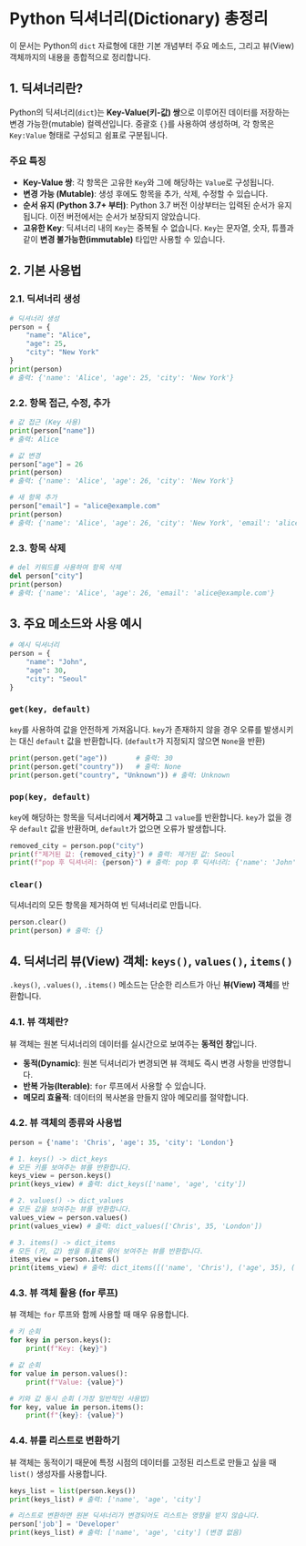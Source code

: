 # Python 딕셔너리(Dictionary) 총정리

이 문서는 Python의 `dict` 자료형에 대한 기본 개념부터 주요 메소드, 그리고 뷰(View) 객체까지의 내용을 종합적으로 정리합니다.

## 1. 딕셔너리란?

Python의 딕셔너리(`dict`)는 **Key-Value(키-값) 쌍**으로 이루어진 데이터를 저장하는 변경 가능한(mutable) 컬렉션입니다. 중괄호 `{}`를 사용하여 생성하며, 각 항목은 `Key:Value` 형태로 구성되고 쉼표로 구분됩니다.

### 주요 특징

*   **Key-Value 쌍**: 각 항목은 고유한 `Key`와 그에 해당하는 `Value`로 구성됩니다.
*   **변경 가능 (Mutable)**: 생성 후에도 항목을 추가, 삭제, 수정할 수 있습니다.
*   **순서 유지 (Python 3.7+ 부터)**: Python 3.7 버전 이상부터는 입력된 순서가 유지됩니다. 이전 버전에서는 순서가 보장되지 않았습니다.
*   **고유한 Key**: 딕셔너리 내의 `Key`는 중복될 수 없습니다. `Key`는 문자열, 숫자, 튜플과 같이 **변경 불가능한(immutable)** 타입만 사용할 수 있습니다.

## 2. 기본 사용법

### 2.1. 딕셔너리 생성

```python
# 딕셔너리 생성
person = {
    "name": "Alice",
    "age": 25,
    "city": "New York"
}
print(person)
# 출력: {'name': 'Alice', 'age': 25, 'city': 'New York'}
```

### 2.2. 항목 접근, 수정, 추가

```python
# 값 접근 (Key 사용)
print(person["name"])
# 출력: Alice

# 값 변경
person["age"] = 26
print(person)
# 출력: {'name': 'Alice', 'age': 26, 'city': 'New York'}

# 새 항목 추가
person["email"] = "alice@example.com"
print(person)
# 출력: {'name': 'Alice', 'age': 26, 'city': 'New York', 'email': 'alice@example.com'}
```

### 2.3. 항목 삭제

```python
# del 키워드를 사용하여 항목 삭제
del person["city"]
print(person)
# 출력: {'name': 'Alice', 'age': 26, 'email': 'alice@example.com'}
```

## 3. 주요 메소드와 사용 예시

```python
# 예시 딕셔너리
person = {
    "name": "John",
    "age": 30,
    "city": "Seoul"
}
```

### `get(key, default)`

`key`를 사용하여 값을 안전하게 가져옵니다. `key`가 존재하지 않을 경우 오류를 발생시키는 대신 `default` 값을 반환합니다. (`default`가 지정되지 않으면 `None`을 반환)

```python
print(person.get("age"))       # 출력: 30
print(person.get("country"))   # 출력: None
print(person.get("country", "Unknown")) # 출력: Unknown
```

### `pop(key, default)`

`key`에 해당하는 항목을 딕셔너리에서 **제거하고** 그 `value`를 반환합니다. `key`가 없을 경우 `default` 값을 반환하며, `default`가 없으면 오류가 발생합니다.

```python
removed_city = person.pop("city")
print(f"제거된 값: {removed_city}") # 출력: 제거된 값: Seoul
print(f"pop 후 딕셔너리: {person}") # 출력: pop 후 딕셔너리: {'name': 'John', 'age': 30}
```

### `clear()`

딕셔너리의 모든 항목을 제거하여 빈 딕셔너리로 만듭니다.

```python
person.clear()
print(person) # 출력: {}
```

## 4. 딕셔너리 뷰(View) 객체: `keys()`, `values()`, `items()`

`.keys()`, `.values()`, `.items()` 메소드는 단순한 리스트가 아닌 **뷰(View) 객체**를 반환합니다.

### 4.1. 뷰 객체란?

뷰 객체는 원본 딕셔너리의 데이터를 실시간으로 보여주는 **동적인 창**입니다.

*   **동적(Dynamic)**: 원본 딕셔너리가 변경되면 뷰 객체도 즉시 변경 사항을 반영합니다.
*   **반복 가능(Iterable)**: `for` 루프에서 사용할 수 있습니다.
*   **메모리 효율적**: 데이터의 복사본을 만들지 않아 메모리를 절약합니다.

### 4.2. 뷰 객체의 종류와 사용법

```python
person = {'name': 'Chris', 'age': 35, 'city': 'London'}

# 1. keys() -> dict_keys
# 모든 키를 보여주는 뷰를 반환합니다.
keys_view = person.keys()
print(keys_view) # 출력: dict_keys(['name', 'age', 'city'])

# 2. values() -> dict_values
# 모든 값을 보여주는 뷰를 반환합니다.
values_view = person.values()
print(values_view) # 출력: dict_values(['Chris', 35, 'London'])

# 3. items() -> dict_items
# 모든 (키, 값) 쌍을 튜플로 묶어 보여주는 뷰를 반환합니다.
items_view = person.items()
print(items_view) # 출력: dict_items([('name', 'Chris'), ('age', 35), ('city', 'London')])
```

### 4.3. 뷰 객체 활용 (for 루프)

뷰 객체는 `for` 루프와 함께 사용할 때 매우 유용합니다.

```python
# 키 순회
for key in person.keys():
    print(f"Key: {key}")

# 값 순회
for value in person.values():
    print(f"Value: {value}")

# 키와 값 동시 순회 (가장 일반적인 사용법)
for key, value in person.items():
    print(f"{key}: {value}")
```

### 4.4. 뷰를 리스트로 변환하기

뷰 객체는 동적이기 때문에 특정 시점의 데이터를 고정된 리스트로 만들고 싶을 때 `list()` 생성자를 사용합니다.

```python
keys_list = list(person.keys())
print(keys_list) # 출력: ['name', 'age', 'city']

# 리스트로 변환하면 원본 딕셔너리가 변경되어도 리스트는 영향을 받지 않습니다.
person['job'] = 'Developer'
print(keys_list) # 출력: ['name', 'age', 'city'] (변경 없음)
```
